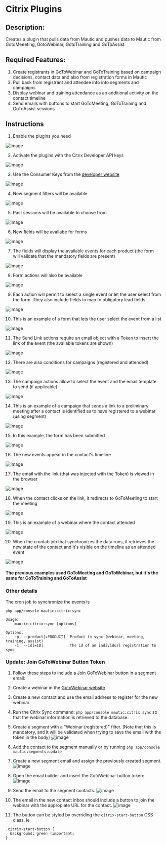 # Citrix Plugins

## Description:
Creates a plugin that pulls data from Mautic and pushes data to Mautic from GotoMeeeting, GotoWebinar, GotoTraining and GoToAssist.
## Required Features:
1. Create registrants in GoToWebinar and GoToTraining based on campaign decisions, contact data and also from registration forms in Mautic
2. Pull back from registrant and attendee info into segments and campaigns
3. Display webinar and training attendance as an additional activity on the contact timeline
4. Send emails with buttons to start GoToMeeting, GoToTraining and GoToAssist sessions

## Instructions
1. Enable the plugins you need

![image](https://cloud.githubusercontent.com/assets/2924026/19797584/54467954-9ca9-11e6-8e31-f80f7469fe84.png)

2. Activate the plugins with the Citrix Developer API keys

![image](https://cloud.githubusercontent.com/assets/2924026/19797588/5c6ce640-9ca9-11e6-981c-a98a728e1712.png)

3. Use the Consumer Keys from the [developer website](https://goto-developer.logmeininc.com/user)

![image](https://cloud.githubusercontent.com/assets/2924026/19797595/612744f0-9ca9-11e6-90b0-566fdff69ef4.png)

4. New segment filters will be available

![image](https://cloud.githubusercontent.com/assets/2924026/19797599/655fb6ce-9ca9-11e6-9d27-9ec295068a1a.png)

5. Past sessions will be available to choose from

![image](https://cloud.githubusercontent.com/assets/2924026/19797600/69dd3604-9ca9-11e6-8212-7a0a383bff34.png)

6. New fields will be availabe for forms

![image](https://cloud.githubusercontent.com/assets/2924026/19798154/9954bf30-9cac-11e6-8173-06acc0ca1fa1.png)

7. The fields will display the available events for each product (the form will validate that the mandatory fields are present)

![image](https://cloud.githubusercontent.com/assets/2924026/19797605/72ec51e4-9ca9-11e6-8416-be31a013c8d1.png)

8. Form actions will also be available

![image](https://cloud.githubusercontent.com/assets/2924026/19797611/7699f9c2-9ca9-11e6-96f5-d90dcafcbd3f.png)

9. Each action will permit to select a single event or let the user select from the form. They also include fields to map to obligatory lead fields

![image](https://cloud.githubusercontent.com/assets/2924026/19797613/7b25eb68-9ca9-11e6-99c7-d9f4053136ac.png)

10. This is an example of a form that lets the user select the event from a list

![image](https://cloud.githubusercontent.com/assets/2924026/19797614/7eea2f02-9ca9-11e6-86dd-c895bb0d65c3.png)

11. The Send Link actions require an email object with a Token to insert the link of the event (the available tokens are shown)

![image](https://cloud.githubusercontent.com/assets/2924026/19797615/82b326f2-9ca9-11e6-9d30-1324b7efd49a.png)

12. There are also conditions for campaigns (registered and attended)

![image](https://cloud.githubusercontent.com/assets/2924026/19797618/8693fb8e-9ca9-11e6-8ae2-44b67f05769e.png)

13. The campaign actions allow to select the event and the email template to send (if applicable)

![image](https://cloud.githubusercontent.com/assets/2924026/19797619/8a501b68-9ca9-11e6-8232-d5c23b9cf445.png)

14. This is an example of a campaign that sends a link to a preliminary meeting after a contact is identified as to have registered to a webinar (using segment)

![image](https://cloud.githubusercontent.com/assets/2924026/19797623/8d7b1252-9ca9-11e6-9370-b3f05cc08ee1.png)

15. In this example, the form has been submitted

![image](https://cloud.githubusercontent.com/assets/2924026/19797632/9122e614-9ca9-11e6-991c-70b2033ea6c9.png)

16. The new events appear in the contact's timeline

![image](https://cloud.githubusercontent.com/assets/2924026/19797638/9484bb7a-9ca9-11e6-9a18-62eab010378e.png)

17. The email with the link (that was injected with the Token) is viewed in the browser

![image](https://cloud.githubusercontent.com/assets/2924026/19797642/986c9c30-9ca9-11e6-9233-5e826f2520b9.png)

18. When the contact clicks on the link, it redirects to GoToMeeting to start the meeting

![image](https://cloud.githubusercontent.com/assets/2924026/19797644/9c6e43ce-9ca9-11e6-8f45-ec36b19502fa.png)

19. This is an example of a webinar where the contact attended

![image](https://cloud.githubusercontent.com/assets/2924026/19797647/a012bfb4-9ca9-11e6-8d27-92edfb071bfb.png)

20. When the crontab job that synchronizes the data runs, it retrieves the new state of the contact and it's visible on the timeline as an attended event

![image](https://cloud.githubusercontent.com/assets/2924026/19797652/a435ee36-9ca9-11e6-9936-17cd19384452.png)

#### The previous examples used GoToMeeting and GoToWebinar, but it's the same for GoToTraining and GoToAssist

### Other details
The cron job to synchronize the events is

    php app/console mautic:citrix:sync

    Usage:
        mautic:citrix:sync [options]

    Options:
        -p, --product[=PRODUCT]  Product to sync (webinar, meeting, training, assist)
        -i, --id[=ID]            The id of an individual registration to sync

### Update: Join GoToWebinar Button Token
1. Follow these steps to include a Join GoToWebinar button in a segment email:

2. Create a webinar in the [GotoWebinar website](https://www.gotomeeting.com/webinar)

3. Create a new contact and use the email address to register for the new webinar

4. Run the Citrix Sync command: `php app/console mautic:citrix:sync` so that the webinar information is retrieved to the database.

5. Create a segment with a "Webinar (registered)" filter. (Note that this is mandatory, and it will be validated when trying to save the email with the token in the body)
![image](https://cloud.githubusercontent.com/assets/2924026/24730532/5ff1f31e-1a21-11e7-9e5f-fbdc604c0883.png)

6. Add the contact to the segment manually or by running `php app/console mautic:segments:update`

7. Create a new segment email and assign the previously created segment.
![image](https://cloud.githubusercontent.com/assets/2924026/24730574/95b6083c-1a21-11e7-8c79-a8b9c45ab810.png)

8. Open the email builder and insert the GotoWebinar button token:
![image](https://cloud.githubusercontent.com/assets/2924026/24730644/0f294076-1a22-11e7-9af8-edd359587a41.png)

9. Send the email to the segment contacts.
![image](https://cloud.githubusercontent.com/assets/2924026/24730930/ddef679a-1a23-11e7-9610-513a44bcfd48.png)

10. The email in the new contact inbox should include a button to join the webinar with the appropiate URL for the contact.
![image](https://cloud.githubusercontent.com/assets/2924026/24731148/72272370-1a25-11e7-97ac-e04943f25775.png)

11. The button can be styled by overriding the `citrix-start-button` CSS class. ie
```
.citrix-start-button {
  background: green !important;
}
```
